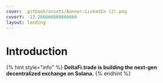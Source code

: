 ```yaml
---
cover: .gitbook/assets/Banner-LinkedIn (2).png
coverY: -13.266666666666666
layout: landing
---
```


# Introduction

{% hint style="info" %}
**DeltaFi.trade is building the next-gen decentralized exchange on Solana.**
{% endhint %}
